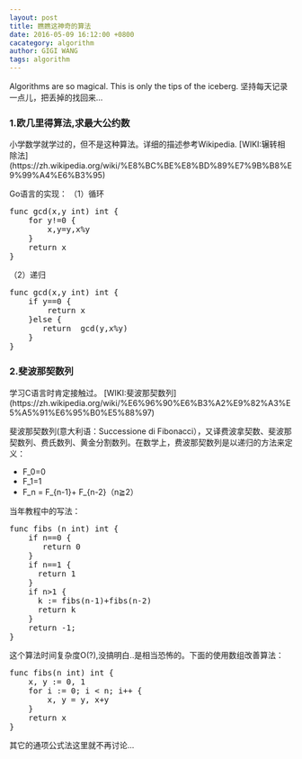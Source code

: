 ```yaml
---
layout: post
title: 瞧瞧这神奇的算法
date: 2016-05-09 16:12:00 +0800
cacategory: algorithm
author: GIGI WANG
tags: algorithm
---
```


Algorithms are so magical. This is only the tips of the iceberg.
坚持每天记录一点儿，把丢掉的找回来...

<h3>1.欧几里得算法,求最大公约数</h3>
  小学数学就学过的，但不是这种算法。详细的描述参考Wikipedia.
  [WIKI:辗转相除法](https://zh.wikipedia.org/wiki/%E8%BC%BE%E8%BD%89%E7%9B%B8%E9%99%A4%E6%B3%95)


 Go语言的实现：
 （1）循环
<pre>
func gcd(x,y int) int {
    for y!=0 {
        x,y=y,x%y
    }
    return x
}
</pre>
 （2）递归
<pre>
func gcd(x,y int) int {
    if y==0 {
        return x
    }else {
       return  gcd(y,x%y)
    }
}
</pre>
<h3>2.斐波那契数列</h3>
学习C语言时肯定接触过。
[WIKI:斐波那契数列](https://zh.wikipedia.org/wiki/%E6%96%90%E6%B3%A2%E9%82%A3%E5%A5%91%E6%95%B0%E5%88%97)

斐波那契数列(意大利语：Successione di Fibonacci），又译费波拿契数、斐波那契数列、费氏数列、黄金分割数列。在数学上，费波那契数列是以递归的方法来定义：

- F_0=0
- F_1=1
- F_n = F_{n-1}+ F_{n-2}（n≧2）

当年教程中的写法：
<pre>
func fibs (n int) int {
    if n==0 {
       return 0
    }
    if n==1 {
      return 1
    }
    if n>1 {
      k := fibs(n-1)+fibs(n-2)
      return k
    }
    return -1;
}
</pre>
这个算法时间复杂度O(?),没搞明白..是相当恐怖的。下面的使用数组改善算法：
<pre>
func fibs(n int) int {
    x, y := 0, 1
    for i := 0; i < n; i++ {
        x, y = y, x+y
    }
    return x
}
</pre>
其它的通项公式法这里就不再讨论...

